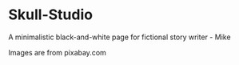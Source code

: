 # Skull-Studio

A minimalistic black-and-white page for fictional story writer - Mike

Images are from pixabay.com
